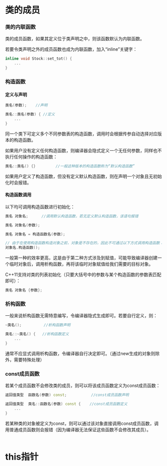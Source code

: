 # 类的成员
### 类的内联函数

类的成员函数，如果其定义位于类声明之中，则该函数默认为内联函数。

若要令类声明之外的成员函数也成为内联函数，加入“inline”关键字：
```cpp
inline void Stock::set_tot() {
    ...
}
```
### 构造函数
#### 定义与声明
```cpp
类名(参数);    //声明

类名::类名(参数) { //定义
    ...
}
```
同一个类下可定义多个不同参数表的构造函数，调用时会根据传参自动选择对应版本的构造函数。

如果用户没有定义任何构造函数，则编译器会隐式定义一个无任何参数，同样也不执行任何操作的构造函数：
```cpp
类名::类名() {}         //一般这种版本的构造函数称为“默认构造函数”
```
如果用户定义了构造函数，但没有定义默认构造函数，则在声明一个对象且无初始化时会报错。
#### 构造函数调用
以下均可调用构造函数进行初始化：
```cpp
类名 对象名;      //调用默认构造函数，若无定义默认构造函数，该语句报错

类名 对象名(参数);

类名 对象名 = 构造函数名(参数);

// 由于在使用构造函数构造对象之前，对象是不存在的，因此不可通过以下方式调用构造函数：
对象名.构造函数();
```
一般第一种的效率更高，这是由于第二种方式涉及到赋值，可能导致编译器创建一个临时对象后，调用析构函数，再将该临时对象赋值给我们需要的目标对象。

C++11支持对类的列表初始化（只要大括号中的参数与某个构造函数的参数表匹配即可）：
```cpp
类名 对象名 {参数};
```
### 析构函数
一般来说析构函数无需特意编写，令编译器隐式生成即可。若要自行定义，则：
```cpp
~类名();          //析构函数声明

类名::~类名() {   //析构函数定义
    ... 
}
```
通常不应显式调用析构函数，令编译器自行决定即可。（通过new生成的对象则除外，需要特殊处理）

### const成员函数
若某个成员函数不会修改类的成员，则可以将该成员函数定义为const成员函数：
```cpp
返回值类型  函数名(参数) const;           //const成员函数声明

返回值类型  类名::函数名(参数) const {    //const成员函数定义
    ...
}
```
若某种类的对象被定义为const，则可以通过该对象直接调用const成员函数，调用普通成员函数则会报错（因为编译器无法保证这些函数不会修改其成员）。
<br/><br/>

# this指针


